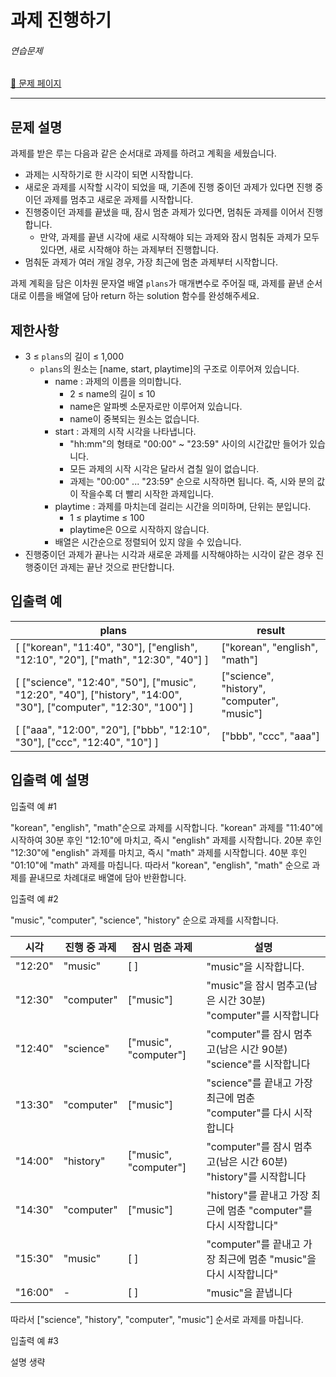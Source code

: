 # 과제 진행하기

###### 연습문제

[:link: 문제 페이지](https://school.programmers.co.kr/learn/courses/30/lessons/176962)

---

## 문제 설명

과제를 받은 루는 다음과 같은 순서대로 과제를 하려고 계획을 세웠습니다.

- 과제는 시작하기로 한 시각이 되면 시작합니다.
- 새로운 과제를 시작할 시각이 되었을 때, 기존에 진행 중이던 과제가 있다면 진행 중이던 과제를 멈추고 새로운 과제를 시작합니다.
- 진행중이던 과제를 끝냈을 때, 잠시 멈춘 과제가 있다면, 멈춰둔 과제를 이어서 진행합니다.
  - 만약, 과제를 끝낸 시각에 새로 시작해야 되는 과제와 잠시 멈춰둔 과제가 모두 있다면, 새로 시작해야 하는 과제부터 진행합니다.
- 멈춰둔 과제가 여러 개일 경우, 가장 최근에 멈춘 과제부터 시작합니다.

과제 계획을 담은 이차원 문자열 배열 `plans`가 매개변수로 주어질 때, 과제를 끝낸 순서대로 이름을 배열에 담아 return 하는 solution 함수를 완성해주세요.

## 제한사항

- 3 ≤ `plans`의 길이 ≤ 1,000
  - `plans`의 원소는 [name, start, playtime]의 구조로 이루어져 있습니다.
    - name : 과제의 이름을 의미합니다.
      - 2 ≤ name의 길이 ≤ 10
      - name은 알파벳 소문자로만 이루어져 있습니다.
      - name이 중복되는 원소는 없습니다.
    - start : 과제의 시작 시각을 나타냅니다.
      - "hh:mm"의 형태로 "00:00" ~ "23:59" 사이의 시간값만 들어가 있습니다.
      - 모든 과제의 시작 시각은 달라서 겹칠 일이 없습니다.
      - 과제는 "00:00" ... "23:59" 순으로 시작하면 됩니다. 즉, 시와 분의 값이 작을수록 더 빨리 시작한 과제입니다.
    - playtime : 과제를 마치는데 걸리는 시간을 의미하며, 단위는 분입니다.
      - 1 ≤ playtime ≤ 100
      - playtime은 0으로 시작하지 않습니다.
    - 배열은 시간순으로 정렬되어 있지 않을 수 있습니다.
- 진행중이던 과제가 끝나는 시각과 새로운 과제를 시작해야하는 시각이 같은 경우 진행중이던 과제는 끝난 것으로 판단합니다.

## 입출력 예

| plans                                                                                                              | result                                      |
| ------------------------------------------------------------------------------------------------------------------ | ------------------------------------------- |
| [ ["korean", "11:40", "30"], ["english", "12:10", "20"], ["math", "12:30", "40"] ]                                 | ["korean", "english", "math"]               |
| [ ["science", "12:40", "50"], ["music", "12:20", "40"], ["history", "14:00", "30"], ["computer", "12:30", "100"] ] | ["science", "history", "computer", "music"] |
| [ ["aaa", "12:00", "20"], ["bbb", "12:10", "30"], ["ccc", "12:40", "10"] ]                                         | ["bbb", "ccc", "aaa"]                       |

## 입출력 예 설명

입출력 예 #1

"korean", "english", "math"순으로 과제를 시작합니다. "korean" 과제를 "11:40"에 시작하여 30분 후인 "12:10"에 마치고, 즉시 "english" 과제를 시작합니다. 20분 후인 "12:30"에 "english" 과제를 마치고, 즉시 "math" 과제를 시작합니다. 40분 후인 "01:10"에 "math" 과제를 마칩니다. 따라서 "korean", "english", "math" 순으로 과제를 끝내므로 차례대로 배열에 담아 반환합니다.

입출력 예 #2

"music", "computer", "science", "history" 순으로 과제를 시작합니다.

| 시각    | 진행 중 과제 | 잠시 멈춘 과제        | 설명                                                              |
| ------- | ------------ | --------------------- | ----------------------------------------------------------------- |
| "12:20" | "music"      | [ ]                   | "music"을 시작합니다.                                             |
| "12:30" | "computer"   | ["music"]             | "music"을 잠시 멈추고(남은 시간 30분) "computer"를 시작합니다     |
| "12:40" | "science"    | ["music", "computer"] | "computer"를 잠시 멈추고(남은 시간 90분) "science"를 시작합니다   |
| "13:30" | "computer"   | ["music"]             | "science"를 끝내고 가장 최근에 멈춘 "computer"를 다시 시작합니다  |
| "14:00" | "history"    | ["music", "computer"] | "computer"를 잠시 멈추고(남은 시간 60분) "history"를 시작합니다   |
| "14:30" | "computer"   | ["music"]             | "history"를 끝내고 가장 최근에 멈춘 "computer"를 다시 시작합니다" |
| "15:30" | "music"      | [ ]                   | "computer"를 끝내고 가장 최근에 멈춘 "music"을 다시 시작합니다"   |
| "16:00" | -            | [ ]                   | "music"을 끝냅니다                                                |

따라서 ["science", "history", "computer", "music"] 순서로 과제를 마칩니다.

입출력 예 #3

설명 생략
